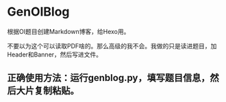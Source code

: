 # GenOIBlog
根据OI题目创建Markdown博客，给Hexo用。

不要以为这个可以读取PDF啥的。那么高级的我不会。我做的只是读进题目，加Header和Banner，然后写进文件。

## 正确使用方法：运行genblog.py，填写题目信息，然后大片复制粘贴。
